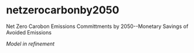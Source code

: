 # netzerocarbonby2050
Net Zero Carobon Emissions Committments by 2050--Monetary Savings of Avoided Emissions 

*Model in refinement*
